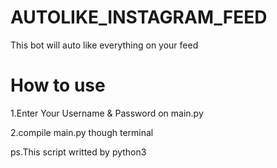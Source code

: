 # AUTOLIKE_INSTAGRAM_FEED
This bot will auto like everything on your feed

# How to use 
1.Enter Your Username & Password on main.py

2.compile main.py though terminal 

ps.This script writted by python3
